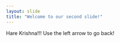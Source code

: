 ```yaml
---
layout: slide
title: "Welcome to our second slide!"
---
```

Hare Krishna!!!
Use the left arrow to go back!
